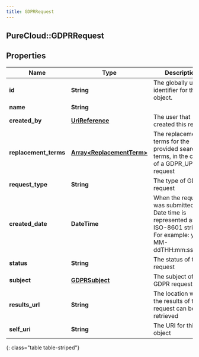 ```yaml
---
title: GDPRRequest
---
```

## PureCloud::GDPRRequest

## Properties

|Name | Type | Description | Notes|
|------------ | ------------- | ------------- | -------------|
| **id** | **String** | The globally unique identifier for the object. | [optional] |
| **name** | **String** |  | [optional] |
| **created_by** | [**UriReference**](UriReference.html) | The user that created this request | |
| **replacement_terms** | [**Array&lt;ReplacementTerm&gt;**](ReplacementTerm.html) | The replacement terms for the provided search terms, in the case of a GDPR_UPDATE request | [optional] |
| **request_type** | **String** | The type of GDPR request | |
| **created_date** | **DateTime** | When the request was submitted. Date time is represented as an ISO-8601 string. For example: yyyy-MM-ddTHH:mm:ss.SSSZ | |
| **status** | **String** | The status of the request | |
| **subject** | [**GDPRSubject**](GDPRSubject.html) | The subject of the GDPR request | |
| **results_url** | **String** | The location where the results of the request can be retrieved | [optional] |
| **self_uri** | **String** | The URI for this object | [optional] |
{: class="table table-striped"}


